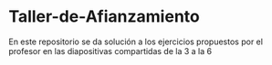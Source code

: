 # Taller-de-Afianzamiento
En este repositorio se da solución a los ejercicios propuestos por el profesor en las diapositivas compartidas de la 3 a la 6
